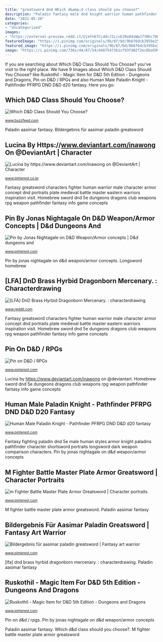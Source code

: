 ```yaml
---
title: "greatsword dnd Which d&amp;d class should you choose?"
description: "Paladin fantasy male dnd knight warrior human pathfinder dungeons dragons character rpg artwork"
date: "2022-05-20"
categories:
- "Uncategorized"
images:
- "https://external-preview.redd.it/UjeYn6fCLddcJ1LcvE39o84xWpJ7YNhc70QRxsjNzx0.jpg?auto=webp&amp;s=e89b765b003daebde47a1ccd986361f146ee4384"
featuredImage: "https://i.pinimg.com/originals/9b/6f/6d/9b6f6dcb395be255ccdb2594fc491fdf.jpg"
featured_image: "https://i.pinimg.com/originals/9b/6f/6d/9b6f6dcb395be255ccdb2594fc491fdf.jpg"
image: "https://i.pinimg.com/736x/d4/87/54/d4875473b1cf93fd02f2ec8ba599fe9c.jpg"
---
```


If you are searching about Which D&amp;D Class Should You Choose? you've visit to the right place. We have 9 Images about Which D&amp;D Class Should You Choose? like Ruskothil - Magic Item for D&amp;D 5th Edition - Dungeons and Dragons, Pin on D&amp;D / RPGs and also Human Male Paladin Knight - Pathfinder PFRPG DND D&amp;D d20 fantasy. Here you go:

## Which D&amp;D Class Should You Choose?

![Which D&amp;D Class Should You Choose?](https://img.buzzfeed.com/buzzfeed-static/static/2014-12/10/17/enhanced/webdr11/enhanced-buzz-31942-1418249979-7.jpg "Fantasy fighting paladin dnd 5e male human styles armor knight paladins pathfinder character shortsword portraits longsword dark weapon comparison characters")

<small>www.buzzfeed.com</small>

Paladin aasimar fantasy. Bildergebnis für aasimar paladin greatsword

## Lucina By Https://www.deviantart.com/inawong On @DeviantArt | Character

![Lucina by https://www.deviantart.com/inawong on @DeviantArt | Character](https://i.pinimg.com/736x/ea/5d/6f/ea5d6f94258425e331f68ed8d089a355.jpg "Homebrew sword dnd 5e dungeons dragons club weapons rpg weapon pathfinder fantasy info game concepts")

<small>www.pinterest.co.kr</small>

Fantasy greatsword characters fighter human warrior male character armor concept dnd portraits plate medieval battle master eastern warriors inspiration visit. Homebrew sword dnd 5e dungeons dragons club weapons rpg weapon pathfinder fantasy info game concepts

## Pin By Jonas Nightagale On D&amp;D Weapon/Armor Concepts | D&amp;d Dungeons And

![Pin by Jonas Nightagale on D&amp;D Weapon/Armor concepts | D&amp;d dungeons and](https://i.pinimg.com/736x/fe/c9/73/fec973860a0d13b9d121d5f8ae3712c2--concepts.jpg "Artstation lucina inawong")

<small>www.pinterest.com</small>

Pin by jonas nightagale on d&amp;d weapon/armor concepts. Longsword homebrew

## [LFA] DnD Brass Hyrbid Dragonborn Mercenary. : Characterdrawing

![[LFA] DnD Brass Hyrbid Dragonborn Mercenary. : characterdrawing](https://external-preview.redd.it/UjeYn6fCLddcJ1LcvE39o84xWpJ7YNhc70QRxsjNzx0.jpg?auto=webp&amp;s=e89b765b003daebde47a1ccd986361f146ee4384 "M fighter battle master plate armor greatsword")

<small>www.reddit.com</small>

Fantasy greatsword characters fighter human warrior male character armor concept dnd portraits plate medieval battle master eastern warriors inspiration visit. Homebrew sword dnd 5e dungeons dragons club weapons rpg weapon pathfinder fantasy info game concepts

## Pin On D&amp;D / RPGs

![Pin on D&amp;D / RPGs](https://i.pinimg.com/originals/37/02/42/37024232c11f28abf44963e82ee95cb1.jpg "Longsword homebrew")

<small>www.pinterest.com</small>

Lucina by https://www.deviantart.com/inawong on @deviantart. Homebrew sword dnd 5e dungeons dragons club weapons rpg weapon pathfinder fantasy info game concepts

## Human Male Paladin Knight - Pathfinder PFRPG DND D&amp;D D20 Fantasy

![Human Male Paladin Knight - Pathfinder PFRPG DND D&amp;D d20 fantasy](https://i.pinimg.com/originals/9b/6f/6d/9b6f6dcb395be255ccdb2594fc491fdf.jpg "Pin on d&amp;d / rpgs")

<small>www.pinterest.com</small>

Fantasy fighting paladin dnd 5e male human styles armor knight paladins pathfinder character shortsword portraits longsword dark weapon comparison characters. Pin by jonas nightagale on d&amp;d weapon/armor concepts

## M Fighter Battle Master Plate Armor Greatsword | Character Portraits

![m Fighter Battle Master Plate Armor Greatsword | Character portraits](https://i.pinimg.com/736x/75/68/75/7568758c7d31b966a01367d1a09c95a1.jpg "Pin by jonas nightagale on d&amp;d weapon/armor concepts")

<small>www.pinterest.com</small>

M fighter battle master plate armor greatsword. Paladin aasimar fantasy

## Bildergebnis Für Aasimar Paladin Greatsword | Fantasy Art Warrior

![Bildergebnis für aasimar paladin greatsword | Fantasy art warrior](https://i.pinimg.com/736x/23/65/6b/23656baea4712de1f5010da046f4d6c5.jpg "Pin on d&amp;d / rpgs")

<small>www.pinterest.com</small>

[lfa] dnd brass hyrbid dragonborn mercenary. : characterdrawing. Paladin aasimar fantasy

## Ruskothil - Magic Item For D&amp;D 5th Edition - Dungeons And Dragons

![Ruskothil - Magic Item for D&amp;D 5th Edition - Dungeons and Dragons](https://i.pinimg.com/736x/d4/87/54/d4875473b1cf93fd02f2ec8ba599fe9c.jpg "[lfa] dnd brass hyrbid dragonborn mercenary. : characterdrawing")

<small>www.pinterest.com</small>

Pin on d&amp;d / rpgs. Pin by jonas nightagale on d&amp;d weapon/armor concepts

Paladin aasimar fantasy. Which d&amp;d class should you choose?. M fighter battle master plate armor greatsword
